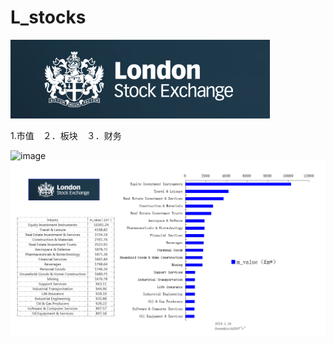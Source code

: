 # L_stocks

![image](https://github.com/Greenbirch2007/L_stocks/blob/master/logo_lse.png)

1.市值　２．板块　３．财务

![image](https://github.com/Greenbirch2007/L_stocks/blob/master/les/%E6%90%9C%E7%8B%97%E6%88%AA%E5%9B%BE19%E5%B9%B401%E6%9C%8816%E6%97%A51424_5.png)
![image](https://github.com/Greenbirch2007/L_stocks/blob/master/les/%E6%90%9C%E7%8B%97%E6%88%AA%E5%9B%BE19%E5%B9%B401%E6%9C%8816%E6%97%A51428_4.png)
